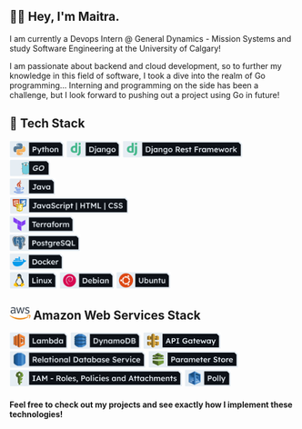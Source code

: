 ## 	:raising_hand_man: Hey, I'm Maitra.

I am currently a Devops Intern @ General Dynamics - Mission Systems and study Software Engineering at the University of Calgary!

I am passionate about backend and cloud development, so to further my knowledge in this field of software, I took a dive into the realm of Go programming... Interning and programming on the side has been a challenge, but I look forward to pushing out a project using Go in future!

## :sandwich: Tech Stack

<img src="images/new_icons/Python.png" alt=""  height="30"> <img src="images/new_icons/Django.png" alt=""  height="30"> <img src="images/new_icons/DRF.png" alt=""  height="30"><br>
<img src="images/new_icons/GO.png" alt=""  height="30"><br>
<img src="images/new_icons/Java.png" alt=""  height="30"><br>
<img src="images/new_icons/JHC.png" alt=""  height="30"><br>
<img src="images/new_icons/Terraform.png" alt=""  height="30"><br>
<img src="images/new_icons/PostgreSQL.png" alt=""  height="30"><br>
<img src="images/new_icons/Docker.png" alt=""  height="30"><br>
<img src="images/new_icons/Linux.png" alt=""  height="30"> <img src="images/new_icons/Debian.png" alt=""  height="30"> <img src="images/new_icons/Ubuntu.png" alt=""  height="30">

## <img src="images/aws2.png" alt=""  height="22"> Amazon Web Services Stack

<img src="images/new_icons/Lambda.png" alt=""  height="30"> <img src="images/new_icons/DynamoDB.png" alt=""  height="30"> <img src="images/new_icons/APIgateway.png" alt=""  height="30"> <img src="images/new_icons/RDS.png" alt=""  height="30"> <img src="images/new_icons/Pstore.png" alt=""  height="30"> <img src="images/new_icons/IAM.png" alt=""  height="30"> <img src="images/new_icons/Polly.png" alt=""  height="30">

#### Feel free to check out my projects and see exactly how I implement these technologies!
